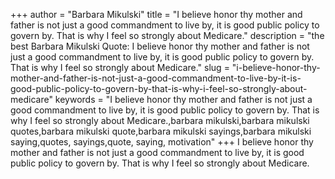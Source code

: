 +++
author = "Barbara Mikulski"
title = "I believe honor thy mother and father is not just a good commandment to live by, it is good public policy to govern by. That is why I feel so strongly about Medicare."
description = "the best Barbara Mikulski Quote: I believe honor thy mother and father is not just a good commandment to live by, it is good public policy to govern by. That is why I feel so strongly about Medicare."
slug = "i-believe-honor-thy-mother-and-father-is-not-just-a-good-commandment-to-live-by-it-is-good-public-policy-to-govern-by-that-is-why-i-feel-so-strongly-about-medicare"
keywords = "I believe honor thy mother and father is not just a good commandment to live by, it is good public policy to govern by. That is why I feel so strongly about Medicare.,barbara mikulski,barbara mikulski quotes,barbara mikulski quote,barbara mikulski sayings,barbara mikulski saying,quotes, sayings,quote, saying, motivation"
+++
I believe honor thy mother and father is not just a good commandment to live by, it is good public policy to govern by. That is why I feel so strongly about Medicare.
